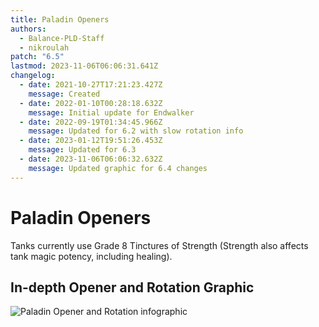 ```yaml
---
title: Paladin Openers
authors:
  - Balance-PLD-Staff
  - nikroulah
patch: "6.5"
lastmod: 2023-11-06T06:06:31.641Z
changelog:
  - date: 2021-10-27T17:21:23.427Z
    message: Created
  - date: 2022-01-10T00:28:18.632Z
    message: Initial update for Endwalker
  - date: 2022-09-19T01:34:45.966Z
    message: Updated for 6.2 with slow rotation info
  - date: 2023-01-12T19:51:26.453Z
    message: Updated for 6.3
  - date: 2023-11-06T06:06:32.632Z
    message: Updated graphic for 6.4 changes
---
```

# Paladin Openers

Tanks currently use Grade 8 Tinctures of Strength 
(Strength also affects tank magic potency, including healing).

## In-depth Opener and Rotation Graphic

![Paladin Opener and Rotation infographic](https://xiv.sleepyshiba.com/pld/img/64-v1.png)